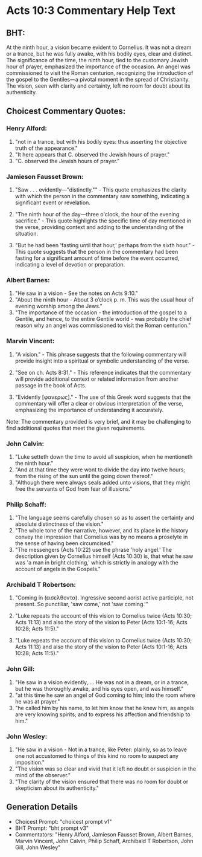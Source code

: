 # Acts 10:3 Commentary Help Text

## BHT:
At the ninth hour, a vision became evident to Cornelius. It was not a dream or a trance, but he was fully awake, with his bodily eyes, clear and distinct. The significance of the time, the ninth hour, tied to the customary Jewish hour of prayer, emphasized the importance of the occasion. An angel was commissioned to visit the Roman centurion, recognizing the introduction of the gospel to the Gentiles—a pivotal moment in the spread of Christianity. The vision, seen with clarity and certainty, left no room for doubt about its authenticity.

## Choicest Commentary Quotes:
### Henry Alford:
1. "not in a trance, but with his bodily eyes: thus asserting the objective truth of the appearance."
2. "It here appears that C. observed the Jewish hours of prayer."
3. "C. observed the Jewish hours of prayer."

### Jamieson Fausset Brown:
1. "Saw . . . evidently—"distinctly."" - This quote emphasizes the clarity with which the person in the commentary saw something, indicating a significant event or revelation.

2. "The ninth hour of the day—three o'clock, the hour of the evening sacrifice." - This quote highlights the specific time of day mentioned in the verse, providing context and adding to the understanding of the situation.

3. "But he had been 'fasting until that hour,' perhaps from the sixth hour." - This quote suggests that the person in the commentary had been fasting for a significant amount of time before the event occurred, indicating a level of devotion or preparation.

### Albert Barnes:
1. "He saw in a vision - See the notes on Acts 9:10."
2. "About the ninth hour - About 3 o’clock p. m. This was the usual hour of evening worship among the Jews."
3. "The importance of the occasion - the introduction of the gospel to a Gentile, and hence, to the entire Gentile world - was probably the chief reason why an angel was commissioned to visit the Roman centurion."

### Marvin Vincent:
1. "A vision." - This phrase suggests that the following commentary will provide insight into a spiritual or symbolic understanding of the verse.

2. "See on ch. Acts 8:31." - This reference indicates that the commentary will provide additional context or related information from another passage in the book of Acts.

3. "Evidently [φανερως]." - The use of this Greek word suggests that the commentary will offer a clear or obvious interpretation of the verse, emphasizing the importance of understanding it accurately.

Note: The commentary provided is very brief, and it may be challenging to find additional quotes that meet the given requirements.

### John Calvin:
1. "Luke setteth down the time to avoid all suspicion, when he mentioneth the ninth hour."
2. "And at that time they were wont to divide the day into twelve hours; from the rising of the sun until the going down thereof."
3. "Although there were always seals added unto visions, that they might free the servants of God from fear of illusions."

### Philip Schaff:
1. "The language seems carefully chosen so as to assert the certainty and absolute distinctness of the vision."
2. "The whole tone of the narrative, however, and its place in the history convey the impression that Cornelius was by no means a proselyte in the sense of having been circumcised."
3. "The messengers (Acts 10:22) use the phrase 'holy angel.' The description given by Cornelius himself (Acts 10:30) is, that what he saw was 'a man in bright clothing,' which is strictly in analogy with the account of angels in the Gospels."

### Archibald T Robertson:
1. "Coming in (εισελθοντα). Ingressive second aorist active participle, not present. So punctiliar, 'saw come,' not 'saw coming.'"

2. "Luke repeats the account of this vision to Cornelius twice (Acts 10:30; Acts 11:13) and also the story of the vision to Peter (Acts 10:1-16; Acts 10:28; Acts 11:5)."

3. "Luke repeats the account of this vision to Cornelius twice (Acts 10:30; Acts 11:13) and also the story of the vision to Peter (Acts 10:1-16; Acts 10:28; Acts 11:5)."

### John Gill:
1. "He saw in a vision evidently,.... He was not in a dream, or in a trance, but he was thoroughly awake, and his eyes open, and was himself." 
2. "at this time he saw an angel of God coming to him; into the room where he was at prayer." 
3. "he called him by his name, to let him know that he knew him, as angels are very knowing spirits; and to express his affection and friendship to him."

### John Wesley:
1. "He saw in a vision - Not in a trance, like Peter: plainly, so as to leave one not accustomed to things of this kind no room to suspect any imposition."
2. "The vision was so clear and vivid that it left no doubt or suspicion in the mind of the observer."
3. "The clarity of the vision ensured that there was no room for doubt or skepticism about its authenticity."


## Generation Details
- Choicest Prompt: "choicest prompt v1"
- BHT Prompt: "bht prompt v3"
- Commentators: "Henry Alford, Jamieson Fausset Brown, Albert Barnes, Marvin Vincent, John Calvin, Philip Schaff, Archibald T Robertson, John Gill, John Wesley"
